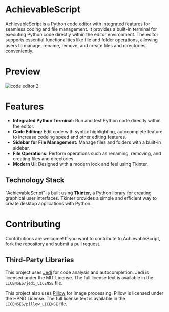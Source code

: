 # AchievableScript

AchievableScript is a Python code editor with integrated features for seamless coding and file management. It provides a built-in terminal for executing Python code directly within the editor environment. The editor supports essential functionalities like file and folder operations, allowing users to manage, rename, remove, and create files and directories conveniently.

# Preview
![code editor 2](https://github.com/user-attachments/assets/31aa3073-5a13-419b-90f1-110a5d12bb6e)

# Features

- **Integrated Python Terminal:** Run and test Python code directly within the editor.
- **Code Editing:** Edit code with syntax highlighting, autocomplete feature to increase codeing speed and other editing features.
- **Sidebar for File Management:** Manage files and folders with a built-in sidebar.
- **File Operations:** Perform operations such as renaming, removing, and creating files and directories.
-  **Modern UI**: Designed with a modern look and feel using Tkinter.

## Technology Stack

"AchievableScript" is built using **Tkinter**, a Python library for creating graphical user interfaces. Tkinter provides a simple and efficient way to create desktop applications with Python.

# Contributing
Contributions are welcome! If you want to contribute to AchievableScript, fork the repository and submit a pull request.

## Third-Party Libraries

This project uses [Jedi](https://jedi.readthedocs.io/en/latest/) for code analysis and autocompletion. Jedi is licensed under the MIT License. The full license text is available in the `LICENSES/jedi_LICENSE` file.

This project also uses [Pillow](https://pillow.readthedocs.io/en/stable/) for image processing. Pillow is licensed under the HPND License. The full license text is available in the `LICENSES/pillow_LICENSE` file.

